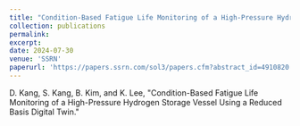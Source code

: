 ```yaml
---
title: "Condition-Based Fatigue Life Monitoring of a High-Pressure Hydrogen Storage Vessel Using a Reduced Basis Digital Twin"
collection: publications
permalink:
excerpt:
date: 2024-07-30
venue: 'SSRN'
paperurl: 'https://papers.ssrn.com/sol3/papers.cfm?abstract_id=4910820'
---
```

D. Kang, S. Kang, B. Kim, and K. Lee, "Condition-Based Fatigue Life Monitoring of a High-Pressure Hydrogen Storage Vessel Using a Reduced Basis Digital Twin."
